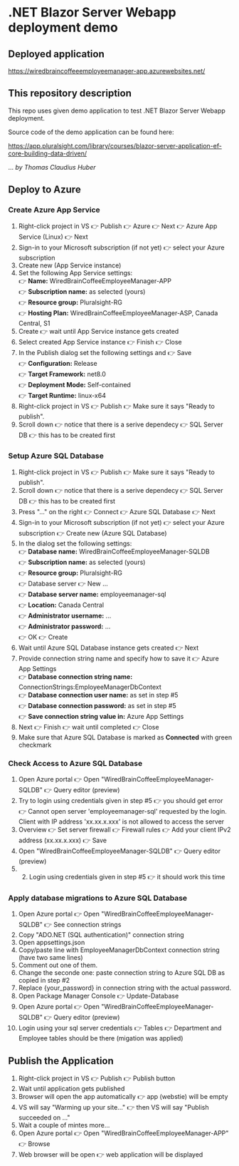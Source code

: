 # .NET Blazor Server Webapp deployment demo

## Deployed application

https://wiredbraincoffeeemployeemanager-app.azurewebsites.net/

## This repository description

This repo uses given demo application to test .NET Blazor Server Webapp deployment.

Source code of the demo application can be found here:

https://app.pluralsight.com/library/courses/blazor-server-application-ef-core-building-data-driven/

... *by Thomas Claudius Huber*

## Deploy to Azure

### Create Azure App Service
1. Right-click project in VS 👉 Publish 👉 Azure 👉 Next 👉 Azure App Service (Linux) 👉 Next
2. Sign-in to your Microsoft subscription (if not yet) 👉 select your Azure subscription
3. Create new (App Service instance)
4. Set the following App Service settings:
   <br>👉 **Name:** WiredBrainCoffeeEmployeeManager-APP
   <br>👉 **Subscription name:** as selected (yours)
   <br>👉 **Resource group:** Pluralsight-RG
   <br>👉 **Hosting Plan:** WiredBrainCoffeeEmployeeManager-ASP, Canada Central, S1
6. Create 👉 wait until App Service instance gets created
7. Select created App Service instance 👉 Finish 👉 Close
8. In the Publish dialog set the following settings and 👉 Save
   <br>👉 **Configuration:** Release
   <br>👉 **Target Framework:** net8.0
   <br>👉 **Deployment Mode:** Self-contained
   <br>👉 **Target Runtime:** linux-x64
9. Right-click project in VS 👉 Publish 👉 Make sure it says "Ready to publish".
10. Scroll down 👉 notice that there is a serive dependecy 👉 SQL Server DB 👉 this has to be created first

### Setup Azure SQL Database
1. Right-click project in VS 👉 Publish 👉 Make sure it says "Ready to publish".
2. Scroll down 👉 notice that there is a serive dependecy 👉 SQL Server DB 👉 this has to be created first
3. Press "..." on the right 👉 Connect 👉 Azure SQL Database 👉 Next
4. Sign-in to your Microsoft subscription (if not yet) 👉 select your Azure subscription 👉 Create new (Azure SQL Database)
5. In the dialog set the following settings:
   <br>👉 **Database name:** WiredBrainCoffeeEmployeeManager-SQLDB
   <br>👉 **Subscription name:** as selected (yours)
   <br>👉 **Resource group:** Pluralsight-RG
   <br>👉 Database server 👉 New ...
   <br>👉 **Database server name:** employeemanager-sql
   <br>👉 **Location:** Canada Central
   <br>👉 **Administrator username:** ...
   <br>👉 **Administrator password:** ...
   <br>👉 OK 👉 Create
6. Wait until Azure SQL Database instance gets created 👉 Next
7. Provide connection string name and specify how to save it 👉 Azure App Settings
   <br>👉 **Database connection string name:** ConnectionStrings:EmployeeManagerDbContext
   <br>👉 **Database connection user name:** as set in step #5
   <br>👉 **Database connection password:** as set in step #5
   <br>👉 **Save connection string value in:** Azure App Settings
8. Next 👉 Finish 👉 wait until completed 👉 Close
9. Make sure that Azure SQL Database is marked as **Connected** with green checkmark

### Check Access to Azure SQL Database
1. Open Azure portal 👉 Open "WiredBrainCoffeeEmployeeManager-SQLDB" 👉 Query editor (preview)
2. Try to login using credentials given in step #5 👉 you should get error
   <br>👉 Cannot open server 'employeemanager-sql' requested by the login. Client with IP address 'xx.xx.x.xxx' is not allowed to access the server
4.  Overview 👉 Set server firewall 👉 Firewall rules 👉 Add your client IPv2 address (xx.xx.x.xxx) 👉 Save
5.  Open "WiredBrainCoffeeEmployeeManager-SQLDB" 👉 Query editor (preview)
6.  2. Login using credentials given in step #5 👉 it should work this time

### Apply database migrations to Azure SQL Database
1. Open Azure portal 👉 Open "WiredBrainCoffeeEmployeeManager-SQLDB" 👉 See connection strings
2. Copy "ADO.NET (SQL authentication)" connection string
3. Open appsettings.json
4. Copy/paste line with EmployeeManagerDbContext connection string (have two same lines)
5. Comment out one of them.
6. Change the seconde one: paste connection string to Azure SQL DB as copied in step #2
7. Replace {your_password} in connection string with the actual password.
8. Open Package Manager Console 👉  Update-Database
9. Open Azure portal 👉 Open "WiredBrainCoffeeEmployeeManager-SQLDB" 👉 Query editor (preview)
10. Login using your sql server credentials 👉 Tables 👉 Department and Employee tables should be there (migation was applied) 

## Publish the Application
1. Right-click project in VS 👉 Publish 👉 Publish button
2. Wait until application gets published
3. Browser will open the app automatically 👉 app (webstie) will be empty
4. VS will say "Warming up your site..." 👉 then VS will say "Publish succeeded on ..."
5. Wait a couple of mintes more...
6. Open Azure portal 👉 Open "WiredBrainCoffeeEmployeeManager-APP" 👉 Browse
7. Web browser will be open 👉 web application will be displayed
